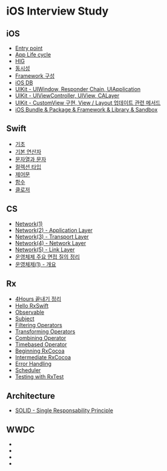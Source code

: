 # iOS Interview Study

## iOS
- [Entry point](https://github.com/simoniful/iOSRecording/issues/1)
- [App Life cycle](https://github.com/simoniful/iOSRecording/issues/2)
- [HIG](https://github.com/simoniful/iOSRecording/issues/3)
- [동시성](https://github.com/simoniful/iOSRecording/issues/4)
- [Framework 구성](https://github.com/simoniful/iOSRecording/issues/5)
- [iOS DB](https://github.com/simoniful/iOSRecording/issues/6)
- [UIKit - UIWindow, Responder Chain, UIApplication](https://github.com/simoniful/iOSRecording/issues/7)
- [UIKit - UIViewController, UIView, CALayer](https://github.com/simoniful/iOSRecording/issues/8)
- [UIKit - CustomView 구현, View / Layout 업데이트 관련 메서드](https://github.com/simoniful/iOSRecording/issues/9)
- [iOS Bundle & Package & Framework & Library & Sandbox](https://github.com/simoniful/iOSRecording/issues/10)

## Swift
- [기초](https://github.com/simoniful/iOS_Recording/issues/35)
- [기본 연산자](https://github.com/simoniful/iOS_Recording/issues/37)
- [문자열과 문자](https://github.com/simoniful/iOS_Recording/issues/38)
- [컬렉션 타입](https://github.com/simoniful/iOS_Recording/issues/39)
- [제어문](https://github.com/simoniful/iOS_Recording/issues/40)
- [함수](https://github.com/simoniful/iOS_Recording/issues/41)
- [클로저](https://github.com/simoniful/iOS_Recording/issues/42)

## CS
- [Network(1)](https://github.com/simoniful/iOSRecording/issues/11)
- [Network(2) - Application Layer](https://github.com/simoniful/iOSRecording/issues/12)
- [Network(3) - Transport Layer](https://github.com/simoniful/iOSRecording/issues/13)
- [Network(4) - Network Layer](https://github.com/simoniful/iOSRecording/issues/14)
- [Network(5) - Link Layer](https://github.com/simoniful/iOSRecording/issues/20)
- [운영체제 주요 면접 질의 정리](https://github.com/simoniful/iOS_Recording/issues/27)
- [운영체제(1) - 개요](https://github.com/simoniful/iOS_Recording/issues/25)

## Rx
- [4Hours 끝내기 정리](https://github.com/simoniful/iOS_Recording/issues/15)
- [Hello RxSwift](https://github.com/simoniful/iOS_Recording/issues/16) 
- [Observable](https://github.com/simoniful/iOS_Recording/issues/17) 
- [Subject](https://github.com/simoniful/iOS_Recording/issues/18) 
- [Filtering Operators](https://github.com/simoniful/iOS_Recording/issues/19)
- [Transforming Operators](https://github.com/simoniful/iOS_Recording/issues/21)
- [Combining Operator](https://github.com/simoniful/iOS_Recording/issues/22)
- [Timebased Operator](https://github.com/simoniful/iOS_Recording/issues/23)
- [Beginning RxCocoa](https://github.com/simoniful/iOS_Recording/issues/24)
- [Intermediate RxCocoa](https://github.com/simoniful/iOS_Recording/issues/28)
- [Error Handling](https://github.com/simoniful/iOS_Recording/issues/29)
- [Scheduler](https://github.com/simoniful/iOS_Recording/issues/31)
- [Testing with RxTest](https://github.com/simoniful/iOS_Recording/issues/33)

## Architecture
- [SOLID - Single Responsability Principle](https://github.com/simoniful/iOS_Recording/issues/36)

## WWDC
- []()
- []()
- []()
- []()
